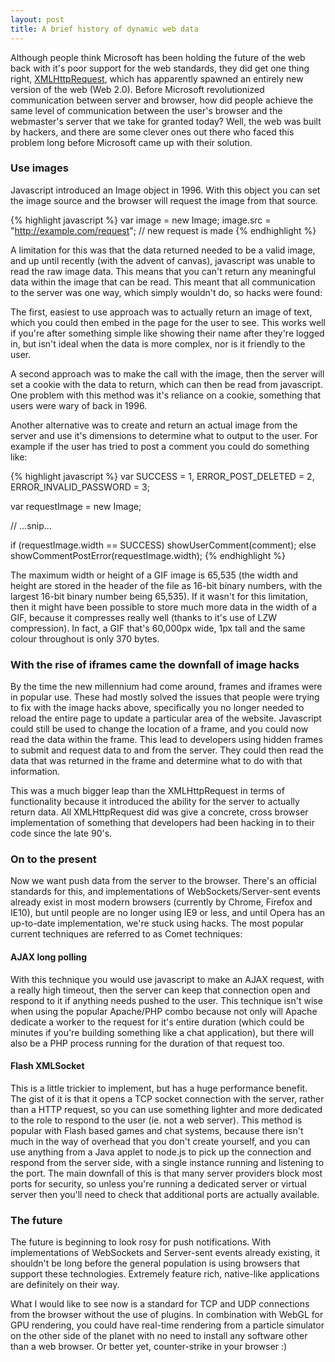 ```yaml
---
layout: post
title: A brief history of dynamic web data
---
```


Although people think Microsoft has been holding the future of the web back with it's poor support for the web standards, they did get one thing right, [XMLHttpRequest](http://en.wikipedia.org/wiki/XMLHttpRequest), which has apparently spawned an entirely new version of the web (Web 2.0). Before Microsoft revolutionized communication between server and browser, how did people achieve the same level of communication between the user's browser and the webmaster's server that we take for granted today? Well, the web was built by hackers, and there are some clever ones out there who faced this problem long before Microsoft came up with their solution.

### Use images

Javascript introduced an Image object in 1996. With this object you can set the image source and the browser will request the image from that source.

{% highlight javascript %}
var image = new Image;
image.src = "http://example.com/request"; // new request is made
{% endhighlight %}

A limitation for this was that the data returned needed to be a valid image, and up until recently (with the advent of canvas), javascript was unable to read the raw image data. This means that you can't return any meaningful data within the image that can be read. This meant that all communication to the server was one way, which simply wouldn't do, so hacks were found:

The first, easiest to use approach was to actually return an image of text, which you could then embed in the page for the user to see. This works well if you're after something simple like showing their name after they're logged in, but isn't ideal when the data is more complex, nor is it friendly to the user.

A second approach was to make the call with the image, then the server will set a cookie with the data to return, which can then be read from javascript. One problem with this method was it's reliance on a cookie, something that users were wary of back in 1996.

Another alternative was to create and return an actual image from the server and use it's dimensions to determine what to output to the user. For example if the user has tried to post a comment you could do something like:

{% highlight javascript %}
var SUCCESS                = 1,
    ERROR_POST_DELETED     = 2,
    ERROR_INVALID_PASSWORD = 3;

var requestImage = new Image;

// ...snip...

if (requestImage.width == SUCCESS) showUserComment(comment);
else showCommentPostError(requestImage.width);
{% endhighlight %}

The maximum width or height of a GIF image is 65,535 (the width and height are stored in the header of the file as 16-bit binary numbers, with the largest 16-bit binary number being 65,535). If it wasn't for this limitation, then it might have been possible to store much more data in the width of a GIF, because it compresses really well (thanks to it's use of LZW compression). In fact, a GIF that's 60,000px wide, 1px tall and the same colour throughout is only 370 bytes.

### With the rise of iframes came the downfall of image hacks

By the time the new millennium had come around, frames and iframes were in popular use. These had mostly solved the issues that people were trying to fix with the image hacks above, specifically you no longer needed to reload the entire page to update a particular area of the website. Javascript could still be used to change the location of a frame, and you could now read the data within the frame. This lead to developers using hidden frames to submit and request data to and from the server. They could then read the data that was returned in the frame and determine what to do with that information.

This was a much bigger leap than the XMLHttpRequest in terms of functionality because it introduced the ability for the server to actually return data. All XMLHttpRequest did was give a concrete, cross browser implementation of something that developers had been hacking in to their code since the late 90's.

### On to the present

Now we want push data from the server to the browser. There's an official standards for this, and implementations of WebSockets/Server-sent events already exist in most modern browsers (currently by Chrome, Firefox and IE10), but until people are no longer using IE9 or less, and until Opera has an up-to-date implementation, we're stuck using hacks. The most popular current techniques are referred to as Comet techniques:

#### AJAX long polling

With this technique you would use javascript to make an AJAX request, with a really high timeout, then the server can keep that connection open and respond to it if anything needs pushed to the user. This technique isn't wise when using the popular Apache/PHP combo because not only will Apache dedicate a worker to the request for it's entire duration (which could be minutes if you're building something like a chat application), but there will also be a PHP process running for the duration of that request too.

#### Flash XMLSocket

This is a little trickier to implement, but has a huge performance benefit. The gist of it is that it opens a TCP socket connection with the server, rather than a HTTP request, so you can use something lighter and more dedicated to the role to respond to the user (ie. not a web server). This method is popular with Flash based games and chat systems, because there isn't much in the way of overhead that you don't create yourself, and you can use anything from a Java applet to node.js to pick up the connection and respond from the server side, with a single instance running and listening to the port. The main downfall of this is that many server providers block most ports for security, so unless you're running a dedicated server or virtual server then you'll need to check that additional ports are actually available.

### The future

The future is beginning to look rosy for push notifications. With implementations of WebSockets and Server-sent events already existing, it shouldn't be long before the general population is using browsers that support these technologies. Extremely feature rich, native-like applications are definitely on their way.

What I would like to see now is a standard for TCP and UDP connections from the browser without the use of plugins. In combination with WebGL for GPU rendering, you could have real-time rendering from a particle simulator on the other side of the planet with no need to install any software other than a web browser. Or better yet, counter-strike in your browser :)
